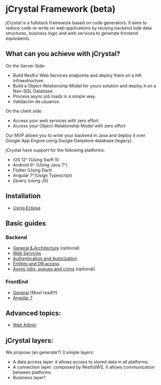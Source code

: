 # jCrystal Framework (beta)
_jCrystal_ is a fullstack framework based on code generators. It aims to reduce code re-write on web applications by reusing backend side data structures, business logic and web services to generate frontend equivalents.

## What can you achieve with jCrystal?
On the Server Side:
- Bulld Restful Web Services endpoints and deploy them on a HA infraestructure.
- Build a Object-Relationship Model for yours solution and deploy it on a Non-SQL Database.
- Process async job loads in a simple way.
- Validación de usuarios.

On the client side:
- Access your web services with zero effort
- Access your Object-Relationship Model with zero effort

Our MVP allows you to write your backend in Java and deploy it over Google App Engine using Google Datastore database (legacy).

jCrystal have support for the following platforms:
- iOS 12^ (Using Swift 5)
- Android 6^ (Using Java 7^)
- Flutter (Using Dart)
- Angular 7^(Usign Typescript)
- jQuery (using JS)

## Installation

- [Using Eclipse](Installation.md)

## Basic guides

### Backend

- [General & Architecture](server/general.md) (optional)
- [Web Services](server/webservices.md)
- [Authentication  and Autorization](server/auth.md)
- [Entities and DB access](server/entities.md)
- [Async jobs, queues and crons](server/queues.md) (optional)

### FrontEnd

- [General](clients/angular7.md) (Must read!!!)
- [Angular 7](clients/angular7.md)

## Advanced topics:

- [Web Admin](server/queues.md)

## jCrystal layers:
We propose (an generate?) 3 simple layers:

- A data access layer: it allows access to stored data in all platforms.
- A connection layer: composed by RestfulWS, it allows communication between platforms
- Buisiness layer?
